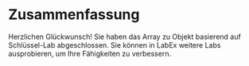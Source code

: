 # Zusammenfassung

Herzlichen Glückwunsch! Sie haben das Array zu Objekt basierend auf Schlüssel-Lab abgeschlossen. Sie können in LabEx weitere Labs ausprobieren, um Ihre Fähigkeiten zu verbessern.
